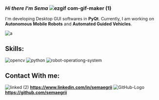 ### *Hi there I'm Sema* ![ezgif com-gif-maker (1)](https://user-images.githubusercontent.com/78825912/181375979-6fa7fc4c-0c22-4896-89b8-cbe1d19e14de.gif)


I'm developing Desktop GUI softwares in **PyQt**.
Currently, I am working on **Autonomous Mobile Robots** and **Automated Guided Vehicles**.

![a](https://user-images.githubusercontent.com/78825912/181377829-9857bc02-5846-457a-8862-db6565c1743b.jpg)



## Skills:

![opencv](https://user-images.githubusercontent.com/78825912/181375040-c3922296-337b-44db-ac4c-4409ba342da8.png)
![python](https://user-images.githubusercontent.com/78825912/181375044-12f95290-bb91-49b6-8c42-76b0413387ad.png)
![robot-operationg-system](https://user-images.githubusercontent.com/78825912/181375169-f62850d4-fd84-45ee-b788-d974fb47e128.png)

## Contact With me:

![linked (2)](https://user-images.githubusercontent.com/78825912/181381831-f174b698-8111-41df-96b6-bbbab3ef82b3.png)
**https://www.linkedin.com/in/semaegrii**
![GitHub-Logo](https://user-images.githubusercontent.com/78825912/181379769-641fc1af-9482-4808-8fce-dbea2b72578e.png)
**https://github.com/semaegrii**
